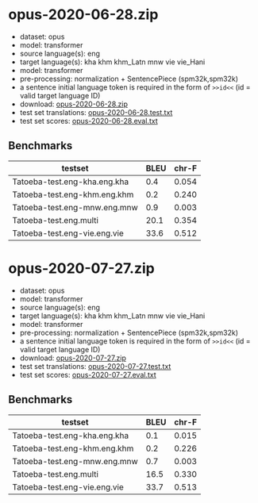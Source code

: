 # opus-2020-06-28.zip

* dataset: opus
* model: transformer
* source language(s): eng
* target language(s): kha khm khm_Latn mnw vie vie_Hani
* model: transformer
* pre-processing: normalization + SentencePiece (spm32k,spm32k)
* a sentence initial language token is required in the form of `>>id<<` (id = valid target language ID)
* download: [opus-2020-06-28.zip](https://object.pouta.csc.fi/Tatoeba-MT-models/eng-mkh/opus-2020-06-28.zip)
* test set translations: [opus-2020-06-28.test.txt](https://object.pouta.csc.fi/Tatoeba-MT-models/eng-mkh/opus-2020-06-28.test.txt)
* test set scores: [opus-2020-06-28.eval.txt](https://object.pouta.csc.fi/Tatoeba-MT-models/eng-mkh/opus-2020-06-28.eval.txt)

## Benchmarks

| testset               | BLEU  | chr-F |
|-----------------------|-------|-------|
| Tatoeba-test.eng-kha.eng.kha 	| 0.4 	| 0.054 |
| Tatoeba-test.eng-khm.eng.khm 	| 0.2 	| 0.240 |
| Tatoeba-test.eng-mnw.eng.mnw 	| 0.9 	| 0.003 |
| Tatoeba-test.eng.multi 	| 20.1 	| 0.354 |
| Tatoeba-test.eng-vie.eng.vie 	| 33.6 	| 0.512 |

# opus-2020-07-27.zip

* dataset: opus
* model: transformer
* source language(s): eng
* target language(s): kha khm khm_Latn mnw vie vie_Hani
* model: transformer
* pre-processing: normalization + SentencePiece (spm32k,spm32k)
* a sentence initial language token is required in the form of `>>id<<` (id = valid target language ID)
* download: [opus-2020-07-27.zip](https://object.pouta.csc.fi/Tatoeba-MT-models/eng-mkh/opus-2020-07-27.zip)
* test set translations: [opus-2020-07-27.test.txt](https://object.pouta.csc.fi/Tatoeba-MT-models/eng-mkh/opus-2020-07-27.test.txt)
* test set scores: [opus-2020-07-27.eval.txt](https://object.pouta.csc.fi/Tatoeba-MT-models/eng-mkh/opus-2020-07-27.eval.txt)

## Benchmarks

| testset               | BLEU  | chr-F |
|-----------------------|-------|-------|
| Tatoeba-test.eng-kha.eng.kha 	| 0.1 	| 0.015 |
| Tatoeba-test.eng-khm.eng.khm 	| 0.2 	| 0.226 |
| Tatoeba-test.eng-mnw.eng.mnw 	| 0.7 	| 0.003 |
| Tatoeba-test.eng.multi 	| 16.5 	| 0.330 |
| Tatoeba-test.eng-vie.eng.vie 	| 33.7 	| 0.513 |


